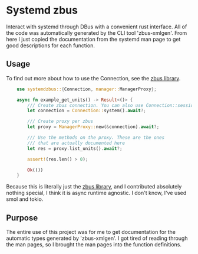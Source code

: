 # Systemd zbus

Interact with systemd through DBus with a convenient rust interface.
All of the code was automatically generated by the CLI tool 'zbus-xmlgen'.
From here I just copied the documentation from the systemd man page to
get good descriptions for each function.

## Usage

To find out more about how to use the Connection, see the [zbus library](https://docs.rs/zbus/latest/zbus/).

```rust
    use systemdzbus::{Connection, manager::ManagerProxy};

    async fn example_get_units() -> Result<()> {
        /// Create zbus connection. You can also use Connection::session() here.
        let connection = Connection::system().await?;

        /// Create proxy per zbus
        let proxy = ManagerProxy::new(&connection).await?;

        /// Use the methods on the proxy. These are the ones
        /// that are actually documented here
        let res = proxy.list_units().await?;

        assert!(res.len() > 0);

        Ok(())
    }
```

Because this is literally just the [zbus library](https://docs.rs/zbus/latest/zbus/), and I contributed
absolutely nothing special, I think it is async runtime agnostic.
I don't know, I've used smol and tokio.

## Purpose

The entire use of this project was for me to get documentation for the automatic
types generated by 'zbus-xmlgen'. I got tired of reading through the man pages,
so I brought the man pages into the function definitions.

